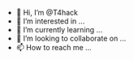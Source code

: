 - 👋 Hi, I’m @T4hack
- 👀 I’m interested in ...
- 🌱 I’m currently learning ...
- 💞️ I’m looking to collaborate on ...
- 📫 How to reach me ...

<!---
T4hack/T4hack is a ✨ special ✨ repository because its `README.md` (this file) appears on your GitHub profile.
You can click the Preview link to take a look at your changes.
--->
